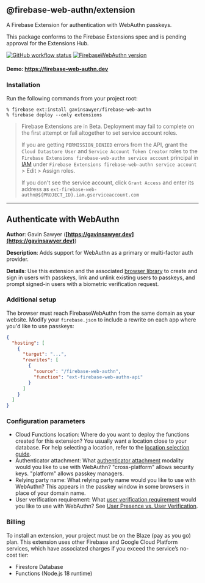 ## @firebase-web-authn/extension
A Firebase Extension for authentication with WebAuthn passkeys.

This package conforms to the Firebase Extensions spec and is pending approval for the Extensions Hub.

[![GitHub workflow status](https://img.shields.io/github/actions/workflow/status/gavinsawyer/firebase-web-authn/ci.yml)](https://github.com/gavinsawyer/firebase-web-authn/actions/workflows/ci.yml)
[![FirebaseWebAuthn version](https://img.shields.io/npm/v/@firebase-web-authn/extension?logo=npm)](https://www.npmjs.com/package/@firebase-web-authn/extension)
#### Demo: https://firebase-web-authn.dev
### Installation
Run the following commands from your project root:
```
% firebase ext:install gavinsawyer/firebase-web-authn
% firebase deploy --only extensions
```
> Firebase Extensions are in Beta. Deployment may fail to complete on the first attempt or fail altogether to set service account roles.
>
> If you are getting `PERMISSION_DENIED` errors from the API, grant the `Cloud Datastore User` and `Service Account Token Creator` roles to the `Firebase Extensions firebase-web-authn service account` principal in [IAM](https://console.cloud.google.com/iam-admin/iam) under `Firebase Extensions firebase-web-authn service account` > Edit > Assign roles.
> 
> If you don't see the service account, click `Grant Access` and enter its address as `ext-firebase-web-authn@${PROJECT_ID}.iam.gserviceaccount.com`
---
## Authenticate with WebAuthn

**Author**: Gavin Sawyer (**[https://gavinsawyer.dev](https://gavinsawyer.dev)**)

**Description**: Adds support for WebAuthn as a primary or multi-factor auth provider.

**Details**: Use this extension and the associated [browser library](https://github.com/gavinsawyer/firebase-web-authn/tree/main/libs/browser) to create and sign in users with passkeys, link and unlink existing users to passkeys, and prompt signed-in users with a biometric verification request.

### Additional setup

The browser must reach FirebaseWebAuthn from the same domain as your website. Modify your `firebase.json` to include a rewrite on each app where you'd like to use passkeys:

```json
{
  "hosting": [
    {
      "target": "...",
      "rewrites": [
        {
          "source": "/firebase-web-authn",
          "function": "ext-firebase-web-authn-api"
        }
      ]
    }
  ]
}
```

### Configuration parameters

- Cloud Functions location: Where do you want to deploy the functions created for this extension? You usually want a location close to your database. For help selecting a location, refer to the [location selection guide](https://firebase.google.com/docs/functions/locations).
- Authenticator attachment: What [authenticator attachment](https://www.w3.org/TR/webauthn-2/#enum-attachment) modality would you like to use with WebAuthn? "cross-platform" allows security keys. "platform" allows passkey managers.
- Relying party name: What relying party name would you like to use with WebAuthn? This appears in the passkey window in some browsers in place of your domain name.
- User verification requirement: What [user verification requirement](https://www.w3.org/TR/webauthn/#enumdef-userverificationrequirement) would you like to use with WebAuthn? See [User Presence vs. User Verification](https://developers.yubico.com/WebAuthn/WebAuthn_Developer_Guide/User_Presence_vs_User_Verification.html).

### Billing

To install an extension, your project must be on the Blaze (pay as you go) plan. This extension uses other Firebase and Google Cloud Platform services, which have associated charges if you exceed the service’s no-cost tier:
- Firestore Database
- Functions (Node.js 18 runtime)
